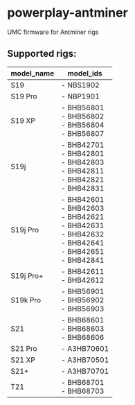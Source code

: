 # powerplay-antminer
UMC firmware for Antminer rigs

## Supported rigs:

| model_name | model_ids                                                                                                           |
|------------|---------------------------------------------------------------------------------------------------------------------|
| S19        | - NBS1902                                                                                                           |
| S19 Pro    | - NBP1901                                                                                                           |
| S19 XP     | - BHB56801<br> - BHB56802<br> - BHB56804<br> - BHB56807                                                             |
| S19j       | - BHB42701<br> - BHB42801<br> - BHB42803<br> - BHB42811<br> - BHB42821<br> - BHB42831                               |
| S19j Pro   | - BHB42601<br> - BHB42603<br> - BHB42621<br> - BHB42631<br> - BHB42632<br> - BHB42641<br> - BHB42651<br> - BHB42841 |
| S19j Pro+  | - BHB42611<br> - BHB42612                                                                                           |
| S19k Pro   | - BHB56901<br> - BHB56902<br> - BHB56903                                                                            |
| S21        | - BHB68601<br> - BHB68603<br> - BHB68606                                                                            |
| S21 Pro    | - A3HB70601                                                                                                         |
| S21 XP     | - A3HB70501                                                                                                         |
| S21+       | - A3HB70701                                                                                                         |
| T21        | - BHB68701<br> - BHB68703                                                                                           |